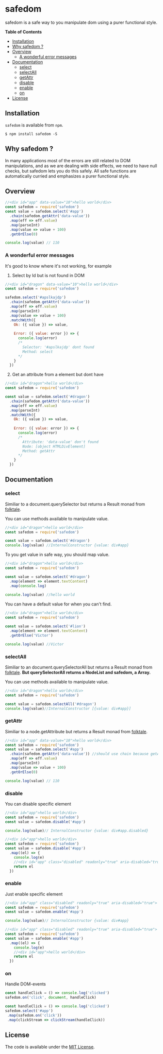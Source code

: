 # safedom

safedom is a safe way to you manipulate dom using a purer functional style.

**Table of Contents**

- [Installation](#installation)
- [Why safedom ?](#why-safedom-)
- [Overview](#overview)
  - [A wonderful error messages](#a-wonderful-error-messages)
- [Documentation](#documentation)
  - [select](#select)
  - [selectAll](#selectall)
  - [getAttr](#getattr)
  - [disable](#disable)
  - [enable](#enable)
  - [on](#on)
- [License](#license)

## Installation

`safedom` is available from `npm`.

```
$ npm install safedom -S
```

## Why safedom ? 


In many applications most of the errors are still related to DOM manipulations, 
and as we are dealing with side effects, we need to have null checks, but safedom lets you do this safely. 
All safe functions are automatically curried and emphasizes a purer functional style.

## Overview

```javascript
//<div id="app" data-value="10">hello world</div>
const safedom = require('safedom')
const value = safedom.select('#app')
  .chain(safedom.getAttr('data-value'))
  .map(eff => eff.value)
  .map(parseInt)
  .map(value => value + 100)
  .getOrElse(0)

console.log(value) // 110
```

### A wonderful error messages

It's good to know where it's not working, for example

1. Select by Id but is not found in DOM

```javascript
//<div id="dragon" data-value="10">hello world</div>
const safedom = require('safedom')

safedom.select('#apslkajdp')
  .chain(safedom.getAttr('data-value'))
  .map(eff => eff.value)
  .map(parseInt)
  .map(value => value + 100)
  .matchWith({
    Ok: ({ value }) => value,
    
    Error: ({ value: error }) => {
      console.log(error)
      /*
        Selector: '#apslkajdp' dont found 
        Method: select
      */
    }
  })

```

2. Get an attribute from a element but dont have

```javascript
//<div id="dragon">hello world</div>
const safedom = require('safedom')

const value = safedom.select('#dragon')
  .chain(safedom.getAttr('data-value'))
  .map(eff => eff.value)
  .map(parseInt)
  .matchWith({
    Ok: ({ value }) => value,
    
    Error: ({ value: error }) => {
      console.log(error)
      /*
        Attribute: 'data-value' don't found 
        Node: [object HTMLDivElement]
        Method: getAttr
      */
    }
  })

```

## Documentation

### select

Similiar to a document.querySelector but returns a Result monad from [folktale](https://folktale.origamitower.com/api/v2.3.0/en/folktale.result.html).

You can use methods available to manipulate value.

```javascript
//<div id="dragon">hello world</div>
const safedom = require('safedom')

const value = safedom.select('#dragon')
console.log(value) //InternalConstructor {value: div#app}
```

To you get value in safe way, you should map value.

```javascript
//<div id="dragon">hello world</div>
const safedom = require('safedom')

const value = safedom.select('#dragon')
  .map(element => element.textContent)
  .map(console.log)
  
console.log(value) //hello world
```

You can have a default value for when you can't find.

```javascript
//<div id="dragon">hello world</div>
const safedom = require('safedom')

const value = safedom.select('#lion')
  .map(element => element.textContent)
  .getOrElse('Victor')

console.log(value) //Victor
```

### selectAll

Similiar to an document.querySelectorAll but returns a Result monad from [folktale](https://folktale.origamitower.com/api/v2.3.0/en/folktale.result.html).
**But querySelectorAll returns a NodeList and safedom, a Array.**


You can use methods available to manipulate value.

```javascript
//<div id="dragon">hello world</div>
const safedom = require('safedom')

const value = safedom.selectAll('#dragon')
console.log(value)//InternalConstructor [{value: div#app}]
```

### getAttr

Similiar to a node.getAttribute but returns a Result monad from [folktale](https://folktale.origamitower.com/api/v2.3.0/en/folktale.result.html).

```javascript
//<div id="app" data-value="10">hello world</div>
const safedom = require('safedom')
const value = safedom.select('#app')
  .chain(safedom.getAttr('data-value')) //should use chain because getAttr returns a Result
  .map(eff => eff.value)
  .map(parseInt)
  .map(value => value + 100)
  .getOrElse(0)

console.log(value) // 110
```

### disable
You can disable specific element

```javascript
//<div id="app">hello world</div>
const safedom = require('safedom')
const value = safedom.disable('#app')

console.log(value)// InternalConstructor {value: div#app.disabled}
```

```javascript
//<div id="app">hello world</div>
const safedom = require('safedom')
const value = safedom.disable('#app')
  .map((el) => {
    console.log(e) 
    //<div id="app" class="disabled" readonly="true" aria-disabled="true"> Victor </div>
    return el
  })

```

### enable
Just enable specific element

```javascript
//<div id="app" class="disabled" readonly="true" aria-disabled="true"> Victor </div>
const safedom = require('safedom')
const value = safedom.enable('#app')

console.log(value)// InternalConstructor {value: div#app}
```

```javascript
//<div id="app" class="disabled" readonly="true" aria-disabled="true"> Victor </div>
const safedom = require('safedom')
const value = safedom.enable('#app')
  .map((el) => {
    console.log(e) 
    //<div id="app">hello world</div>
    return el
  })

```

### on

Handle DOM-events

```javascript
const handleClick = () => console.log('clicked')
safedom.on('click', document, handleClick)
```

```javascript
const handleClick = () => console.log('clicked')
safedom.select('#app')
 .map(safedom.on('click'))
 .map(clickStream => clickStream(handleClick))
```

License
-------

The code is available under the [MIT License](LICENSE.md).
